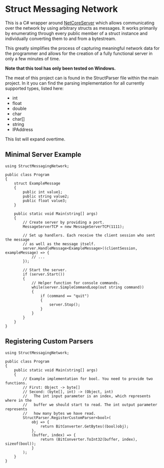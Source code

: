 # Struct Messaging Network 
This is a C# wrapper around [NetCoreServer](https://github.com/chronoxor/NetCoreServer) which allows communicating over the network by using arbitrary structs as messages. It works primarily by enumerating through every public member of a struct instance and individually converting them to and from a bytestream.

This greatly simplifies the process of capturing meaningful network data for the programmer and allows for the creation of a fully functional server in only a few minutes of time.

**Note that this tool has only been tested on Windows.**

The meat of this project can is found in the StructParser file within the main project. In it you can find the parsing implementation for all currently supported types, listed here:

* int
* float
* double
* char
* char[]
* string
* IPAddress

This list will expand overtime.

## Minimal Server Example
```
using StructMessagingNetwork;

public class Program
{
    struct ExampleMessage
    {
        public int value1;
        public string value2;
        public float value3;
    }
    
    public static void Main(string[] args)
    {
        // Create server by providing a port.
        MessageServerTCP = new MessageServerTCP(1111);
        
        // Set up handlers. Each receive the client session who sent the message 
        // as well as the message itself.
        server.HandleMessage<ExampleMessage>((clientSession, exampleMessage) => {
            // ...
        });
        
        // Start the server.
        if (server.Start())
        {
            // Helper function for console commands.
            while(server.SimpleCommandLoop(out string command))
            {
                if (command == "quit")
                {
                    server.Stop();
                }
            }
        }
    }
}
```

## Registering Custom Parsers
```
using StructMessagingNetwork;

public class Program
{
    public static void Main(string[] args)
    {
        // Example implementation for bool. You need to provide two functions.
        // First: Object -> byte[]
        // Second: (byte[], int) -> (Object, int)
        //   The int input parameter is an index, which represents where in the
        //   buffer we should start to read. The int output parameter represents
        //   how many bytes we have read.
        StructParser.RegisterCustomParser<bool>(
            obj => {
                return BitConverter.GetBytes((bool)obj);
            },
            (buffer, index) => {
                return (BitConverter.ToInt32(buffer, index), sizeof(bool));
            }
        );
    }
}
```

